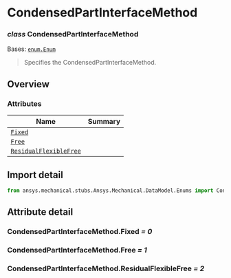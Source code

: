 <a id="condensedpartinterfacemethod"></a>

# CondensedPartInterfaceMethod

<a id="CondensedPartInterfaceMethod"></a>

### *class* CondensedPartInterfaceMethod

Bases: [`enum.Enum`](https://docs.python.org/3/library/enum.html#enum.Enum)

> Specifies the CondensedPartInterfaceMethod.

> <!-- !! processed by numpydoc !! -->

<a id="overview"></a>

## Overview

### Attributes

| Name | Summary |
|------------------------------------------------------------------------------|----|
| [`Fixed`](#CondensedPartInterfaceMethod.Fixed)                               |    |
| [`Free`](#CondensedPartInterfaceMethod.Free)                                 |    |
| [`ResidualFlexibleFree`](#CondensedPartInterfaceMethod.ResidualFlexibleFree) |    |

<a id="import-detail"></a>

## Import detail

```python
from ansys.mechanical.stubs.Ansys.Mechanical.DataModel.Enums import CondensedPartInterfaceMethod
```

<a id="attribute-detail"></a>

## Attribute detail

<a id="CondensedPartInterfaceMethod.Fixed"></a>

### CondensedPartInterfaceMethod.Fixed *= 0*

<a id="CondensedPartInterfaceMethod.Free"></a>

### CondensedPartInterfaceMethod.Free *= 1*

<a id="CondensedPartInterfaceMethod.ResidualFlexibleFree"></a>

### CondensedPartInterfaceMethod.ResidualFlexibleFree *= 2*
